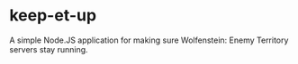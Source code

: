 # keep-et-up
A simple Node.JS application for making sure Wolfenstein: Enemy Territory servers stay running.

